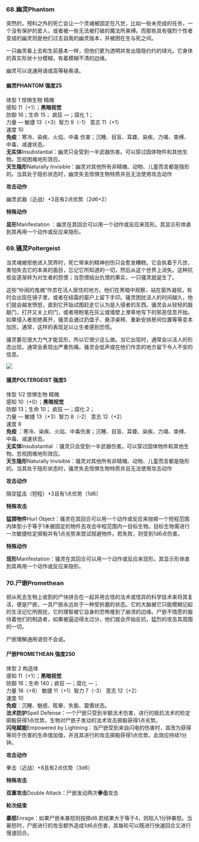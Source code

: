 ### 68.幽灵Phantom

突然的，预料之外的死亡会让一个灵魂被固定在凡世，比如一些未完成的任务，一个没有保护的爱人，或者被一些无法被打破的魔法所束缚。而那些具有强烈个性者变成的幽灵则是他们过去自我的幽灵版本，并被困在生与死之间。

一只幽灵看上去和生前基本一样，但他们更为透明并发出隐隐约约的绿光。它身体的真实形状十分模糊，有着模糊不清的边缘。

幽灵可以说通用语或高等秘奥语。

#### 幽灵PHANTOM 强度25

体型 1 惊惧生物 精魄  
感知 11（+1）；**黑暗视觉**  
防御 16；生命 15； 疯狂 —；腐化 1；  
力量 — 敏捷 13（+3）智力 9（-1） 意志 11（+1）  
速度 10  
**免疫**：寒冷、染疾、火焰、中毒
伤害；沉睡、目盲、耳聋、染疾、力竭、束缚、中毒、减速状态。  
**无实体**Insubstantial：幽灵只会受到一半武器伤害。可以穿过固体物件和其他生物。忽视困难地形效应。  
**天生隐形**Naturally
Invisible：幽灵对其他所有非精魄、动物、儿童而言都是隐形的。当其处于隐形状态时，幽灵失去惊惧生物特质并且无法使用攻击动作

**攻击动作**

幽灵武器（近战）+3且有2点优势（2d6+2）

**特殊动作**

**显形**Manifestation
：幽灵在其回合可以用一个动作或反应来现形。其显示形体直到其再用一个动作或反应来隐形。

### 69.骚灵Poltergeist

当灵魂被拒绝进入冥界时，死亡带来的精神创伤只会愈发糟糕。它会执着于凡世，害怕失去它的本来的面目，忘记它所知道的一切，然后从这个世界上消失。这种抗拒会逐渐转为对生者的怨恨；当怨恨结出仇恨的果实，一只骚灵就诞生了。

这些“吵闹的鬼魂”作祟在活人居住的地方。他们在黑暗中观察，站在窗外凝视，有时会出现在镜子里，或者在结霜的窗户上留下手印。骚灵困扰活人的时间越久，他们就会越发愤怒，直到它开始试图赶走它认为是入侵者的东西。骚灵会从轻轻的敲敲门，打开又关上的门，或者用粉笔在灰尘或墙壁上潦草地写下的邪恶信息开始。如果侵入者拒绝离开，骚灵会通过扔盘子、悬浮桌椅、重新安排房间位置等等变本加厉。通常，这样的表现足以让生者感到恐慌。

骚灵要花很大力气才能显形，所以它很少这么做。当它出现时，通常会以活人的形态出现，通常会表现出严重伤痛。骚灵会低声或在他们作祟的地方留下令人不安的信息。

![](https://sdlpic.oss-cn-beijing.aliyuncs.com/pic/Poltergeist.jpg)

#### 骚灵POLTERGEIST 强度5

体型 1/2 惊惧生物 精魄  
感知 10（+0）；**黑暗视觉**  
防御 13；生命 10； 疯狂 —；腐化 2；  
力量 — 敏捷 13（+3）智力 8（-2） 意志 12（+2）  
速度 8  
**免疫**
：寒冷、染疾、火焰、中毒伤害；沉睡、目盲、耳聋、染疾、力竭、束缚、中毒、减速状态。  
**无实体**Insubstantial
：骚灵只会受到一半武器伤害。可以穿过固体物件和其他生物。忽视困难地形效应。  
**天生隐形**Naturally
Invisible：骚灵对其他所有非精魄、动物、儿童而言都是隐形的。当其处于隐形状态时，骚灵失去惊惧生物特质并且无法使用攻击动作

**攻击动作**

隔空猛击（短程）+3且有1点优势（1d6）

**特殊攻击**

**猛掷物件**Hurl
Object：骚灵在其回合可以用一个动作或反应来抛掷一个短程范围内体型小于等于1未被固定的物件去攻击中程范围内一目标生物。目标生物需进行一次敏捷检定掷骰并有1点劣势来尝试规避物件。若失败，则受到1d6点伤害。

**特殊动作**

**现形**Manifestation：骚灵在其回合可以用一个动作或反应来现形。其显示形体直到其再用一个动作或反应来隐形。

### 70.尸嵌Promethean

把从死去生物上收割的尸块拼合在一起并用古怪的法术或怪异的科学技术来将其复活，便是尸嵌，一具尸嵌永远处于一种受折磨的状态。它的大脑被它只能模糊记起的生活记忆所困扰，它的理智被它自身的恐怖推到了崩溃的边缘。尸嵌不情愿的服侍着他们的制造者，如果被逼迫得太过分，他们就会开始反抗，猛烈的攻击其周围的一切。

尸嵌理解通用语但不会说。

#### 尸嵌PROMETHEAN 强度250

体型 2 构造体  
感知 11（+1）；**黑暗视觉**  
防御 16；生命 140；疯狂 —；腐化 —；  
力量 18（+8） 敏捷 11（+1）智力 7（-3） 意志 12（+2）  
速度 10  
**免疫**：沉睡、魅惑、眩晕、失能、震慑状态。  
**法术防护**Spell
Defense：一个尸嵌只受到半额法术伤害，进行的抵抗法术的检定掷骰获得1点优势。生物对尸嵌子发动的法术攻击掷骰获得1点劣势。  
**闪电赋能**Empowered by
Lightning：当尸嵌受到来自闪电的伤害时，其改为获得等同于伤害的生命值加值，并且其进行的攻击掷骰获得1点优势。此效应持续1分钟。

**攻击动作**

拳击（近战）+8且有2点优势（3d6）

**特殊攻击**

**双重攻击**Double Attack：尸嵌发动两次**拳击**攻击

**轮次结束**

**暴怒**Enrage：如果尸嵌未暴怒则投掷d6.若结果大于等于4，则陷入1分钟暴怒。当暴怒时，尸嵌进行的攻击额外造成1d6点伤害，其每轮可以既进行快速回合又进行慢速回合。
